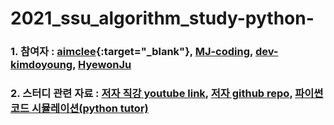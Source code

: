 # 2021_ssu_algorithm_study-python-


### 1. 참여자 : [aimclee](https://github.com/aimclee){:target="_blank"}, [MJ-coding](https://github.com/MJ-coding "MJ's githublink"), [dev-kimdoyoung](https://github.com/dev-kimdoyoung "doyoung's githublink"), [HyewonJu](https://github.com/HyewonJu "Heywon's githublink")

### 2. 스터디 관련 자료 : [저자 직강 youtube link](https://www.youtube.com/watch?v=Mf0pYO8VAZk&list=PLVsNizTWUw7H9_of5YCB0FmsSc-K44y81&ab_channel=%ED%95%9C%EB%B9%9B%EB%AF%B8%EB%94%94%EC%96%B4 "youtube"), [저자 github repo](https://github.com/ndb796/python-for-coding-test "github repo"), [파이썬 코드 시뮬레이션(python tutor)](http://pythontutor.com/visualize.html#mode=edit "python tutor")
